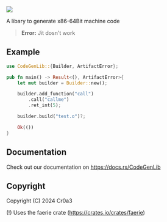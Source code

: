 <img src="https://github.com/Toni-Graphics/CodeGenLib/assets/127748753/83223f5c-72f0-4b20-8380-dd9ec075551b">

A libary to generate x86-64Bit machine code

> **Error:** Jit dosn't work

## Example
```rust
use CodeGenLib::{Builder, ArtifactError};

pub fn main() -> Result<(), ArtifactError>{
    let mut builder = Builder::new();

    builder.add_function("call")
        .call("callme")
        .ret_int(5);

    builder.build("test.o")?;

    Ok(())
}
```

## Documentation
Check out our documentation on https://docs.rs/CodeGenLib

## Copyright
Copyright (C) 2024 Cr0a3

(!) Uses the faerie crate (https://crates.io/crates/faerie)